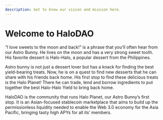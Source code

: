 ```yaml
---
description: Get to know our vision and mission here.
---
```


# Welcome to HaloDAO

“I love sweets to the moon and back!” is a phrase that you’ll often hear from our Astro Bunny. He lives on the moon and has a very strong sweet tooth. His favorite dessert is Halo-Halo, a popular dessert from the Philippines.

Astro bunny is not just a dessert lover but has a knack for finding the best yield-bearing treats. Now, he is on a quest to find new desserts that he can share with his friends back home. His first stop to find these delicious treats is the Halo Planet! There he can trade, lend and borrow ingredients to put together the best Halo-Halo Yield to bring back home. 

HaloDAO is the community that runs Halo Planet, our Astro Bunny’s first stop. It is an Asian-focused stablecoin marketplace that aims to build up the permissionless liquidity needed to enable the Web 3.0 economy for the Asia Pacific, bringing tasty high APYs for all its’ members.  


